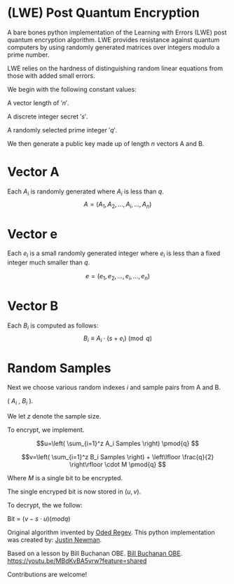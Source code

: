 # (LWE) Post Quantum Encryption
A bare bones python implementation of the Learning with Errors (LWE) post quantum encryption algorithm. 
LWE provides resistance against quantum computers by using randomly generated matrices over integers modulo a prime number.

LWE relies on the hardness of distinguishing random linear equations from those with added small errors. 


We begin with the following constant values:

A vector length of $'n'$.

A discrete integer secret $'s'$.

A randomly selected prime integer  $'q'$.

We then generate a public key made up of length $n$ vectors A and B.


# Vector A
Each $A_i$ is randomly generated where $A_i$ is less than $q$.
$$A = (A_1, A_2, \ldots, A_i, \ldots, A_n)$$

# Vector e
Each $e_i$ is a small randomly generated integer where $e_i$ is less than a fixed integer much smaller than $q$.

$$e = (e_1, e_2,  \ldots, e_i, \ldots, e_n)$$

# Vector B
Each $B_i$ is computed as follows:
$$B_i \equiv A_i \cdot (s + e_i) \pmod{q}$$

# Random Samples



Next we choose various random indexes $i$ and sample pairs from A and B.

( $A_i$ , $B_i$ ).

We let $z$ denote the sample size.

To encrypt, we implement. 

$$u=\left( \sum_{i=1}^z A_i Samples \right)  \pmod{q} $$

$$v=\left( \sum_{i=1}^z B_i Samples \right) + \left\lfloor \frac{q}{2} \right\rfloor \cdot M \pmod{q} $$


Where $M$ is a single bit to be encrypted.

The single encryped bit is now stored in $(u,v)$.

To decrypt, the we follow:

Bit = $(v - s \cdot u) (mod q)$

Original algorithm invented by [Oded Regev](https://en.m.wikipedia.org/wiki/Oded_Regev_(computer_scientist)).
This python implementation was created by:
[Justin Newman](https://newmanjustin.com/).

Based on a lesson by Bill Buchanan OBE.
[Bill Buchanan OBE](https://youtu.be/MBdKvBA5vrw?feature=shared).
https://youtu.be/MBdKvBA5vrw?feature=shared

Contributions are welcome!


